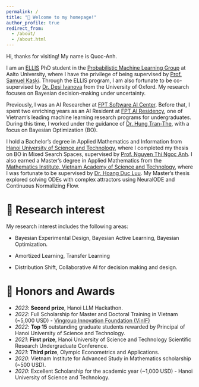```yaml
---
permalink: /
title: "🚀 Welcome to my homepage!"
author_profile: true
redirect_from: 
  - /about/
  - /about.html
---
```


Hi, thanks for visiting! My name is Quoc-Anh.

I am an [ELLIS](https://ellis.eu/phd-postdoc) PhD student in the [Probabilistic Machine Learning Group](https://research.cs.aalto.fi/pml/) at Aalto University, where I have the privilege of being supervised by [Prof. Samuel Kaski](https://kaski-lab.com/). Through the ELLIS program, I am also fortunate to be co-supervised by [Dr. Desi Ivanova](https://desirivanova.com/) from the University of Oxford. My research focuses on Bayesian decision-making under uncertainty.

Previously, I was an AI Researcher at [FPT Software AI Center](https://fptsoftware.com/services/digital-technologies-and-platforms/artificial-intelligence). Before that, I spent two enriching years as an AI Resident at [FPT AI Residency](https://web.facebook.com/aic.fsoft/?_rdc=1&_rdr#), one of Vietnam’s leading machine learning research programs for undergraduates. During this time, I worked under the guidance of [Dr. Hung Tran-The](https://scholar.google.com/citations?user=um-FS-gAAAAJ&hl=en), with a focus on Bayesian Optimization (BO).

I hold a Bachelor’s degree in Applied Mathematics and Information from [Hanoi University of Science and Technology](https://hust.edu.vn/en/), where I completed my thesis on BO in Mixed Search Spaces, supervised by [Prof. Nguyen Thi Ngoc Anh](https://scholar.google.com/citations?user=x-H87vsAAAAJ&hl=en). I also earned a Master’s degree in Applied Mathematics from the [Mathematics Institute, Vietnam Academy of Science and Technology](http://math.ac.vn/en/trang-chu/gioi-thieu-vien-toan.html), where I was fortunate to be supervised by [Dr. Hoang Duc Luu](https://scholar.google.com/citations?user=GEt6qKUAAAAJ&hl=en). My Master’s thesis explored solving ODEs with complex attractors using NeuralODE and Continuous Normalizing Flow.

🔬 Research interest
======
My research interest includes the following areas:

* Bayesian Experimental Design, Bayesian Active Learning, Bayesian Optimization.

* Amortized Learning, Transfer Learning

* Distribution Shift, Collaborative AI for decision making and design.


🏅 Honors and Awards
======
* *2023*: **Second prize**, Hanoi LLM Hackathon.
* *2022*: Full Scholarship for Master and Doctoral Training in Vietnam (~5,000 USD) - [Vingroup Innovation Foundation (VinIF)](https://vinif.org/en/sponsor-programs/postgraduate-scholarships/)
* *2022*: **Top 15** outstanding graduate students rewarded by Principal of Hanoi University of Science and Technology.
* *2021*: **First prize**, Hanoi University of Science and Technology Scientific Research Undergraduate Conference.
* *2021*: **Third prize**, Olympic Econometrics and Applications.
* *2020*: Vietnam Institute for Advanced Study in Mathematics scholarship (~500 USD).
* *2020*: Excellent Scholarship for the academic year (~1,000 USD) - Hanoi University of Science and Technology.


